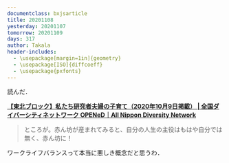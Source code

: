 ```yaml
---
documentclass: bxjsarticle
title: 20201108
yesterday: 20201107
tomorrow: 20201109
days: 317
author: Takala
header-includes:
  - \usepackage[margin=1in]{geometry}
  - \usepackage[ISO]{diffcoeff}
  - \usepackage{pxfonts}
---
```




読んだ．


**[【東北ブロック】私たち研究者夫婦の子育て（2020年10月9日掲載） | 全国ダイバーシティネットワーク OPENeD｜All Nippon Diversity Network](https://www.opened.network/column/column-0025/)**



>ところが。赤ん坊が産まれてみると、自分の人生の主役はもはや自分では無く、赤ん坊に！



ワークライフバランスって本当に悪しき概念だと思うわ．